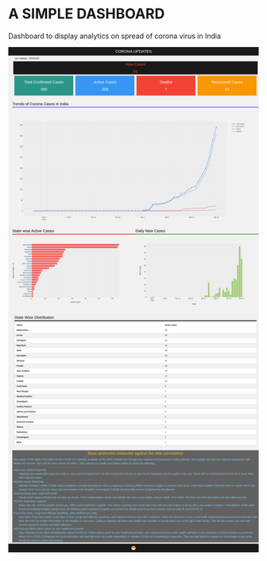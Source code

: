 # A SIMPLE DASHBOARD

Dashboard to display analytics on spread of corona virus in India

![Image of Yaktocat](https://github.com/adityavkulkarni/Covid-demo/blob/master/covid.png)

